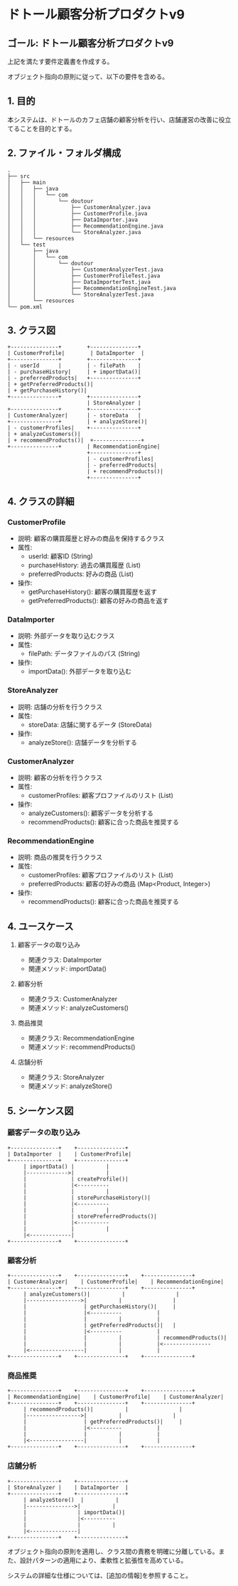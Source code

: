 # ドトール顧客分析プロダクトv9

## ゴール: ドトール顧客分析プロダクトv9
上記を満たす要件定義書を作成する。

オブジェクト指向の原則に従って、以下の要件を含める。

## 1. 目的
本システムは、ドトールのカフェ店舗の顧客分析を行い、店舗運営の改善に役立てることを目的とする。

## 2. ファイル・フォルダ構成
```
.
├── src
│   ├── main
│   │   ├── java
│   │   │   └── com
│   │   │       └── doutour
│   │   │           ├── CustomerAnalyzer.java
│   │   │           ├── CustomerProfile.java
│   │   │           ├── DataImporter.java
│   │   │           ├── RecommendationEngine.java
│   │   │           └── StoreAnalyzer.java
│   │   └── resources
│   └── test
│       ├── java
│       │   └── com
│       │       └── doutour
│       │           ├── CustomerAnalyzerTest.java
│       │           ├── CustomerProfileTest.java
│       │           ├── DataImporterTest.java
│       │           ├── RecommendationEngineTest.java
│       │           └── StoreAnalyzerTest.java
│       └── resources
└── pom.xml
```

## 3. クラス図
```
+---------------+        +---------------+
| CustomerProfile|        | DataImporter  |
+---------------+        +---------------+
| - userId      |        | - filePath    |
| - purchaseHistory|     | + importData()|
| - preferredProducts|   +---------------+
| + getPreferredProducts()|
| + getPurchaseHistory()|
+---------------+        +---------------+
                         | StoreAnalyzer |
+---------------+        +---------------+
| CustomerAnalyzer|      | - storeData   |
+---------------+        | + analyzeStore()|
| - customerProfiles|    +---------------+
| + analyzeCustomers()|   
| + recommendProducts()|  +---------------+
+---------------+        | RecommendationEngine|
                         +---------------+
                         | - customerProfiles|
                         | - preferredProducts|
                         | + recommendProducts()|
                         +---------------+
```

## 4. クラスの詳細

### CustomerProfile
- 説明: 顧客の購買履歴と好みの商品を保持するクラス
- 属性:
  - userId: 顧客ID (String)
  - purchaseHistory: 過去の購買履歴 (List<Product>)
  - preferredProducts: 好みの商品 (List<Product>)
- 操作:
  - getPurchaseHistory(): 顧客の購買履歴を返す
  - getPreferredProducts(): 顧客の好みの商品を返す

### DataImporter
- 説明: 外部データを取り込むクラス
- 属性:
  - filePath: データファイルのパス (String)
- 操作:
  - importData(): 外部データを取り込む

### StoreAnalyzer
- 説明: 店舗の分析を行うクラス
- 属性:
  - storeData: 店舗に関するデータ (StoreData)
- 操作:
  - analyzeStore(): 店舗データを分析する

### CustomerAnalyzer
- 説明: 顧客の分析を行うクラス
- 属性:
  - customerProfiles: 顧客プロファイルのリスト (List<CustomerProfile>)
- 操作:
  - analyzeCustomers(): 顧客データを分析する
  - recommendProducts(): 顧客に合った商品を推奨する

### RecommendationEngine
- 説明: 商品の推奨を行うクラス
- 属性:
  - customerProfiles: 顧客プロファイルのリスト (List<CustomerProfile>)
  - preferredProducts: 顧客の好みの商品 (Map<Product, Integer>)
- 操作:
  - recommendProducts(): 顧客に合った商品を推奨する

## 4. ユースケース
1. 顧客データの取り込み
   - 関連クラス: DataImporter
   - 関連メソッド: importData()

2. 顧客分析
   - 関連クラス: CustomerAnalyzer
   - 関連メソッド: analyzeCustomers()

3. 商品推奨
   - 関連クラス: RecommendationEngine
   - 関連メソッド: recommendProducts()

4. 店舗分析
   - 関連クラス: StoreAnalyzer
   - 関連メソッド: analyzeStore()

## 5. シーケンス図

### 顧客データの取り込み
```
+---------------+    +---------------+
| DataImporter  |    | CustomerProfile|
+---------------+    +---------------+
     | importData() |          |
     |------------->|          |
     |              | createProfile()|
     |              |<----------
     |              |          |
     |              | storePurchaseHistory()|
     |              |<----------
     |              |          |
     |              | storePreferredProducts()|
     |              |<----------
     |              |          |
     |<-------------| 
+---------------+    +---------------+
```

### 顧客分析
```
+---------------+    +---------------+    +---------------+
| CustomerAnalyzer|    | CustomerProfile|    | RecommendationEngine|
+---------------+    +---------------+    +---------------+
     | analyzeCustomers()|          |                |
     |----------------->|          |                |
     |                  | getPurchaseHistory()|     |
     |                  |<----------           |
     |                  |          |           |
     |                  | getPreferredProducts()|   |
     |                  |<----------           |
     |                  |          |           | recommendProducts()|
     |                  |          |           |<---------------
     |<-----------------|          |           |
+---------------+    +---------------+    +---------------+
```

### 商品推奨
```
+---------------+    +---------------+    +---------------+
| RecommendationEngine|    | CustomerProfile|    | CustomerAnalyzer|
+---------------+    +---------------+    +---------------+
     | recommendProducts()|          |                |
     |----------------->|          |                |
     |                  | getPreferredProducts()|     |
     |                  |<----------           |
     |                  |          |           |
     |<-----------------|          |           |
+---------------+    +---------------+    +---------------+
```

### 店舗分析
```
+---------------+    +---------------+
| StoreAnalyzer |    | DataImporter  |
+---------------+    +---------------+
     | analyzeStore()  |          |
     |--------------->|          |
     |                | importData()|
     |                |<----------
     |                |          |
     |<---------------| 
+---------------+    +---------------+
```

オブジェクト指向の原則を適用し、クラス間の責務を明確に分離している。また、設計パターンの適用により、柔軟性と拡張性を高めている。

システムの詳細な仕様については、[追加の情報]を参照すること。